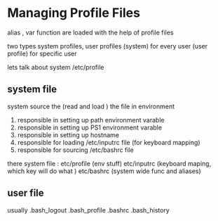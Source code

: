 # Managing Profile Files

alias , var function are loaded with the help of profile files

two types
system profiles, user profiles
(system) for every user
(user profile) for specific user

lets talk about system
/etc/profile

## system file

system source the (read and load ) the file in environment

1. responsible in setting up path environment varable
1. responsible in setting up PS1 environment varable
1. responsible in setting up hostname
1. responsible for loading /etc/inputrc file (for keyboard mapping)
1. responsible for sourcing /etc/bashrc file

there system file :
etc/profile (env stuff)
etc/inputrc (keyboard maping, which key will do what )
etc/bashrc (system wide func and aliases)

## user file

usually
.bash_logout
.bash_profile
.bashrc
.bash_history
